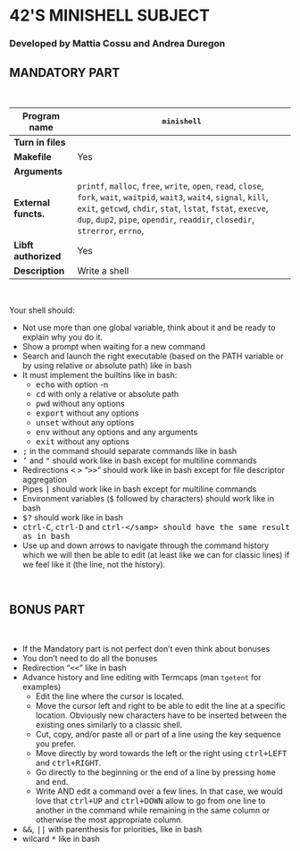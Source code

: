 # 42'S MINISHELL SUBJECT
<h3> Developed by Mattia Cossu and Andrea Duregon</h3>

<h2>MANDATORY PART</h2>
<br>

**Program name** | <samp>minishell</samp> 
  -----------------|----------
  **Turn in files** | 
  **Makefile** | Yes 
  **Arguments** | 
  **External functs.** | <code>printf</code>, <code>malloc</code>, <code>free</code>, <code>write</code>, <code>open</code>, <code>read</code>, <code>close</code>, <code>fork</code>, <code>wait</code>, <code>waitpid</code>, <code>wait3</code>, <code>wait4</code>, <code>signal</code>, <code>kill</code>, <code>exit</code>, <code>getcwd</code>, <code>chdir</code>, <code>stat</code>, <code>lstat</code>, <code>fstat</code>, <code>execve</code>, <code>dup</code>, <code>dup2</code>, <code>pipe</code>, <code>opendir</code>, <code>readdir</code>, <code>closedir</code>, <code>strerror</code>, <code>errno</code>, 
  **Libft authorized** | Yes 
  **Description** | Write a shell
  
  <br>
  
  Your shell should:
  - Not use more than one global variable, think about it and be ready to explain why you do it.
  - Show a prompt when waiting for a new command
  - Search and launch the right executable (based on the PATH variable or by using relative or absolute path) like in bash
  - It must implement the builtins like in bash:
    - <samp>echo</samp> with option -n
    - <samp>cd</samp> with only a relative or absolute path
    - <samp>pwd</samp> without any options
    - <samp>export</samp> without any options
    - <samp>unset</samp> without any options
    - <samp>env</samp> without any options and any arguments
    - <samp>exit</samp> without any options
  - <samp>;</samp> in the command should separate commands like in bash
  - <samp>’</samp> and <samp>"</samp> should work like in bash except for multiline commands
  - Redirections <samp><</samp> <samp>></samp> “<samp>>></samp>” should work like in bash except for file descriptor aggregation
  - Pipes <samp>|</samp> should work like in bash except for multiline commands
  - Environment variables (<samp>$</samp> followed by characters) should work like in bash
  - <samp>$?</samp> should work like in bash
  - <samp>ctrl-C</samp>, <samp>ctrl-D</samp> and <samp>ctrl-\</samp> should have the same result as in bash
  - Use up and down arrows to navigate through the command history which we will then be able to edit (at least like we can for classic lines) if we feel like it (the line, not the history).

<br>
<h2>BONUS PART</h2>
<br>

- If the Mandatory part is not perfect don’t even think about bonuses
- You don’t need to do all the bonuses
- Redirection “<samp><<</samp>” like in bash
- Advance history and line editing with Termcaps (man <code>tgetent</code> for examples)
  - Edit the line where the cursor is located.
  - Move the cursor left and right to be able to edit the line at a specific location. Obviously new characters have to be inserted between the existing ones similarly to a classic shell.
  - Cut, copy, and/or paste all or part of a line using the key sequence you prefer.
  - Move directly by word towards the left or the right using <samp>ctrl+LEFT</samp> and <samp>ctrl+RIGHT</samp>.
  - Go directly to the beginning or the end of a line by pressing <samp>home</samp> and <samp>end</samp>.
  - Write AND edit a command over a few lines. In that case, we would love that <samp>ctrl+UP</samp> and <samp>ctrl+DOWN</samp> allow to go from one line to another in the command while remaining in the same column or otherwise the most appropriate column.
- <samp>&&</samp>, <samp>||</samp> with parenthesis for priorities, like in bash
- wilcard <samp>*</samp> like in bash
